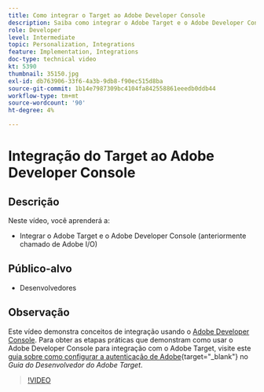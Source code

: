 ```yaml
---
title: Como integrar o Target ao Adobe Developer Console
description: Saiba como integrar o Adobe Target e o Adobe Developer Console.
role: Developer
level: Intermediate
topic: Personalization, Integrations
feature: Implementation, Integrations
doc-type: technical video
kt: 5390
thumbnail: 35150.jpg
exl-id: db763906-33f6-4a3b-9db8-f90ec515d8ba
source-git-commit: 1b14e7987309bc4104fa842558861eeedb0ddb44
workflow-type: tm+mt
source-wordcount: '90'
ht-degree: 4%

---
```


# Integração do Target ao Adobe Developer Console

## Descrição

Neste vídeo, você aprenderá a:

* Integrar o Adobe Target e o Adobe Developer Console (anteriormente chamado de Adobe I/O)

## Público-alvo

* Desenvolvedores

## Observação

Este vídeo demonstra conceitos de integração usando o [Adobe Developer Console](https://developer.adobe.com/developer-console/). Para obter as etapas práticas que demonstram como usar o Adobe Developer Console para integração com o Adobe Target, visite este [guia sobre como configurar a autenticação de Adobe](https://experienceleague.adobe.com/docs/target-dev/developer/api/configure-authentication.html?lang=pt-BR){target="_blank"} no *Guia do Desenvolvedor do Adobe Target*.

>[!VIDEO](https://video.tv.adobe.com/v/35150/?quality=12)
